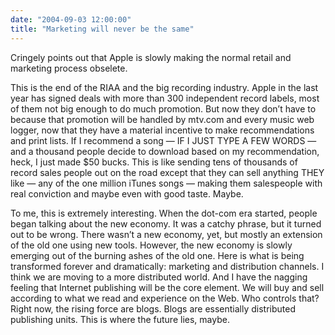 ```yaml
---
date: "2004-09-03 12:00:00"
title: "Marketing will never be the same"
---
```




Cringely points out that Apple is slowly making the normal retail and marketing process obselete. 

> 
This is the end of the RIAA and the big recording industry. Apple in the last year has signed deals with more than 300 independent record labels, most of them not big enough to do much promotion. But now they don&rsquo;t have to because that promotion will be handled by mtv.com and every music web logger, now that they have a material incentive to make recommendations and print lists. If I recommend a song &#8212; IF I JUST TYPE A FEW WORDS &#8212; and a thousand people decide to download based on my recommendation, heck, I just made $50 bucks. This is like sending tens of thousands of record sales people out on the road except that they can sell anything THEY like &#8212; any of the one million iTunes songs &#8212; making them salespeople with real conviction and maybe even with good taste. Maybe.



To me, this is extremely interesting. When the dot-com era started, people began talking about the new economy. It was a catchy phrase, but it turned out to be wrong. There wasn&rsquo;t a new economy, yet, but mostly an extension of the old one using new tools. However, the new economy is slowly emerging out of the burning ashes of the old one. Here is what is being transformed forever and dramatically: marketing and distribution channels. I think we are moving to a more distributed world. And I have the nagging feeling that Internet publishing will be the core element. We will buy and sell according to what we read and experience on the Web. Who controls that? Right now, the rising force are blogs. Blogs are essentially distributed publishing units. This is where the future lies, maybe. 

